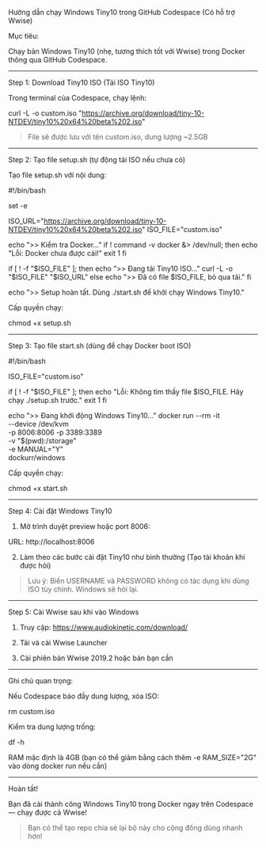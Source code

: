 Hướng dẫn chạy Windows Tiny10 trong GitHub Codespace (Có hỗ trợ Wwise)

Mục tiêu:

Chạy bản Windows Tiny10 (nhẹ, tương thích tốt với Wwise) trong Docker thông qua GitHub Codespace.


---

Step 1: Download Tiny10 ISO (Tải ISO Tiny10)

Trong terminal của Codespace, chạy lệnh:

curl -L -o custom.iso "https://archive.org/download/tiny-10-NTDEV/tiny10%20x64%20beta%202.iso"

> File sẽ được lưu với tên custom.iso, dung lượng ~2.5GB




---

Step 2: Tạo file setup.sh (tự động tải ISO nếu chưa có)

Tạo file setup.sh với nội dung:

#!/bin/bash

set -e

ISO_URL="https://archive.org/download/tiny-10-NTDEV/tiny10%20x64%20beta%202.iso"
ISO_FILE="custom.iso"

echo ">> Kiểm tra Docker..."
if ! command -v docker &> /dev/null; then
  echo "Lỗi: Docker chưa được cài!"
  exit 1
fi

if [ ! -f "$ISO_FILE" ]; then
  echo ">> Đang tải Tiny10 ISO..."
  curl -L -o "$ISO_FILE" "$ISO_URL"
else
  echo ">> Đã có file $ISO_FILE, bỏ qua tải."
fi

echo ">> Setup hoàn tất. Dùng ./start.sh để khởi chạy Windows Tiny10."

Cấp quyền chạy:

chmod +x setup.sh


---

Step 3: Tạo file start.sh (dùng để chạy Docker boot ISO)

#!/bin/bash

ISO_FILE="custom.iso"

if [ ! -f "$ISO_FILE" ]; then
  echo "Lỗi: Không tìm thấy file $ISO_FILE. Hãy chạy ./setup.sh trước."
  exit 1
fi

echo ">> Đang khởi động Windows Tiny10..."
docker run --rm -it \
  --device /dev/kvm \
  -p 8006:8006 -p 3389:3389 \
  -v "$(pwd):/storage" \
  -e MANUAL="Y" \
  dockurr/windows

Cấp quyền chạy:

chmod +x start.sh


---

Step 4: Cài đặt Windows Tiny10

1. Mở trình duyệt preview hoặc port 8006:

URL: http://localhost:8006



2. Làm theo các bước cài đặt Tiny10 như bình thường (Tạo tài khoản khi được hỏi)



> Lưu ý: Biến USERNAME và PASSWORD không có tác dụng khi dùng ISO tùy chỉnh. Windows sẽ hỏi lại.




---

Step 5: Cài Wwise sau khi vào Windows

1. Truy cập: https://www.audiokinetic.com/download/


2. Tải và cài Wwise Launcher


3. Cài phiên bản Wwise 2019.2 hoặc bản bạn cần




---

Ghi chú quan trọng:

Nếu Codespace báo đầy dung lượng, xóa ISO:


rm custom.iso

Kiểm tra dung lượng trống:


df -h

RAM mặc định là 4GB (bạn có thể giảm bằng cách thêm -e RAM_SIZE="2G" vào dòng docker run nếu cần)



---

Hoàn tất!

Bạn đã cài thành công Windows Tiny10 trong Docker ngay trên Codespace — chạy được cả Wwise!

> Bạn có thể tạo repo chia sẻ lại bộ này cho cộng đồng dùng nhanh hơn!



